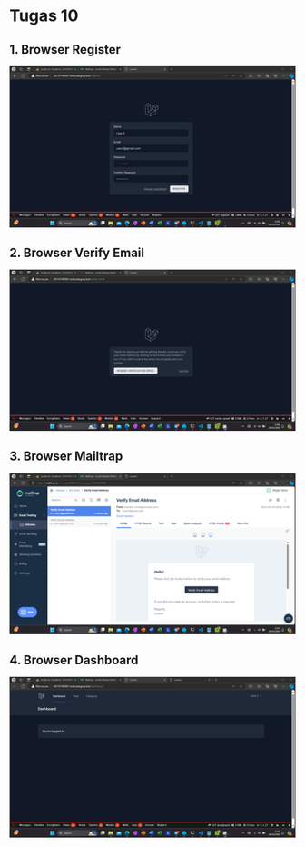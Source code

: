 # Tugas 10

## 1. Browser Register

![Alt text](screenshot/tugas10/10.register.png)

## 2. Browser Verify Email

![Alt text](screenshot/tugas10/10.verify.png)

## 3. Browser Mailtrap

![Alt text](screenshot/tugas10/10.mailtrap.png)

## 4. Browser Dashboard

![Alt text](screenshot/tugas10/10.dashboard.png)

